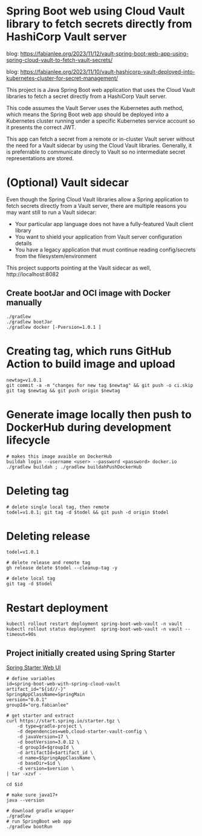 # Spring Boot web using Cloud Vault library to fetch secrets directly from HashiCorp Vault server

blog: https://fabianlee.org/2023/11/12/vault-spring-boot-web-app-using-spring-cloud-vault-to-fetch-vault-secrets/

blog: https://fabianlee.org/2023/11/10/vault-hashicorp-vault-deployed-into-kubernetes-cluster-for-secret-management/

This project is a Java Spring Boot web application that uses the Cloud Vault libraries
to fetch a secret directly from a HashiCorp Vault server.  

This code assumes the Vault Server uses the Kubernetes auth method, which means the 
Spring Boot web app should be deployed into a Kubernetes cluster running under a specific Kubernetes service account so it presents the correct JWT.

This app can fetch a secret from a remote or in-cluster Vault server without the need for a
 Vault sidecar by using the Cloud Vault libraries.  Generally, it is preferrable to communicate
 direcly to Vault so no intermediate secret representations are stored.


# (Optional) Vault sidecar

Even though the Spring Cloud Vault libraries allow a Spring application to fetch secrets directly from a Vault server, 
there are multiple reasons you may want still to run a Vault sidecar:

  * Your particular app language does not have a fully-featured Vault client library
  * You want to shield your application from Vault server configuration details
  * You have a legacy application that must continue reading config/secrets from the filesystem/environment

This project supports pointing at the Vault sidecar as well, http://localhost:8082



## Create bootJar and OCI image with Docker manually

```
./gradlew
./gradlew bootJar
./gradlew docker [-Pversion=1.0.1 ]
```

# Creating tag, which runs GitHub Action to build image and upload

```
newtag=v1.0.1
git commit -a -m "changes for new tag $newtag" && git push -o ci.skip
git tag $newtag && git push origin $newtag
```

# Generate image locally then push to DockerHub during development lifecycle

```
# makes this image avaible on DockerHub
buildah login --username <user> --password <password> docker.io
./gradlew buildah ; ./gradlew buildahPushDockerHub
```

# Deleting tag

```
# delete single local tag, then remote
todel=v1.0.1; git tag -d $todel && git push -d origin $todel
```

# Deleting release

```
todel=v1.0.1

# delete release and remote tag
gh release delete $todel --cleanup-tag -y

# delete local tag
git tag -d $todel
```

# Restart deployment

```
kubectl rollout restart deployment spring-boot-web-vault -n vault
kubectl rollout status deployment  spring-boot-web-vault -n vault --timeout=90s
```

## Project initially created using Spring Starter

[Spring Starter Web UI](https://start.spring.io)

```
# define variables
id=spring-boot-web-with-spring-cloud-vault
artifact_id="${id//-}"
SpringAppClassName=SpringMain
version="0.0.1"
groupId="org.fabianlee"

# get starter and extract
curl https://start.spring.io/starter.tgz \
    -d type=gradle-project \
    -d dependencies=web,cloud-starter-vault-config \
    -d javaVersion=17 \
    -d bootVersion=3.0.12 \
    -d groupId=$groupId \
    -d artifactId=$artifact_id \
    -d name=$SpringAppClassName \
    -d baseDir=$id \
    -d version=$version \
| tar -xzvf -

cd $id

# make sure java17+
java --version

# download gradle wrapper
./gradlew
# run SpringBoot web app
./gradlew bootRun

```
